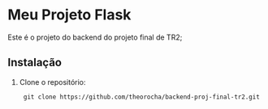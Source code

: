 # Meu Projeto Flask

Este é o projeto do backend do projeto final de TR2;

## Instalação

1. Clone o repositório:

   ``` git clone https://github.com/theorocha/backend-proj-final-tr2.git```
